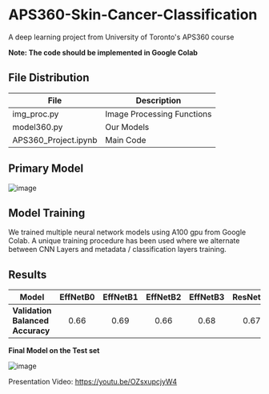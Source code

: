 # APS360-Skin-Cancer-Classification
A deep learning project from University of Toronto's APS360 course 

**Note: The code should be implemented in Google Colab**

## File Distribution

| File  | Description |
| ------------- | ------------- |
| img_proc.py  | Image Processing Functions  |
| model360.py  | Our Models  |
| APS360_Project.ipynb  | Main Code  |


## Primary Model

![image](https://github.com/user-attachments/assets/47c946bb-479b-4582-82fc-8ad54682fbf1)


## Model Training

We trained multiple neural network models using A100 gpu from Google Colab. A unique training procedure has been used where we alternate between CNN Layers and metadata / classification layers training.


## Results

| **Model**            | EffNetB0 | EffNetB1 | EffNetB2 | EffNetB3 | ResNet18 | SEResNeXt50 | ResNest101 | SEResNeXt101 | Ensemble |
|------------------|:----------:|:----------:|:----------:|:----------:|:----------:|:--------------:|:------------:|:--------------:|:----------:|
| **Validation Balanced Accuracy** | 0.66 | 0.69 | 0.66 | 0.68 | 0.67 | 0.65 | 0.68 | 0.7 | 0.71 |

**Final Model on the Test set**

![image](https://github.com/user-attachments/assets/b56f199c-23c4-44e3-ab64-024ba1b2f992)


Presentation Video: https://youtu.be/OZsxupcjyW4
